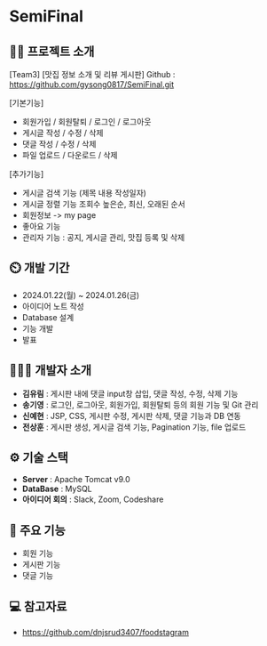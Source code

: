 # SemiFinal
## 👨‍🏫 프로젝트 소개
[Team3]
[맛집 정보 소개 및 리뷰 게시판]
Github : https://github.com/gysong0817/SemiFinal.git

[기본기능]
- 회원가입 / 회원탈퇴 / 로그인 / 로그아웃
- 게시글 작성 / 수정 / 삭제
- 댓글 작성 / 수정 / 삭제
- 파일 업로드 / 다운로드 / 삭제

[추가기능]
- 게시글 검색 기능 (제목 내용 작성일자)
- 게시글 정렬 기능 조회수 높은순, 최신, 오래된 순서
- 회원정보 -> my page
- 좋아요 기능
- 관리자 기능 : 공지, 게시글 관리, 맛집 등록 및 삭제

## ⏲️ 개발 기간 
- 2024.01.22(월) ~ 2024.01.26(금)
- 아이디어 노트 작성
- Database 설계
- 기능 개발
- 발표

## 🧑‍🤝‍🧑 개발자 소개
- **김유림** : 게시판 내에 댓글 input창 삽입, 댓글 작성, 수정, 삭제 기능
- **송기영** : 로그인, 로그아웃, 회원가입, 회원탈퇴 등의 회원 기능 및 Git 관리
- **신예현** : JSP, CSS, 게시판 수정, 게시판 삭제, 댓글 기능과 DB 연동
- **전상훈** : 게시판 생성, 게시글 검색 기능, Pagination 기능, file 업로드

## ⚙️ 기술 스택
- **Server** : Apache Tomcat v9.0
- **DataBase** : MySQL
- **아이디어 회의** : Slack, Zoom, Codeshare

## 📌 주요 기능
- 회원 기능
- 게시판 기능
- 댓글 기능

## 💻 참고자료
- https://github.com/dnjsrud3407/foodstagram
